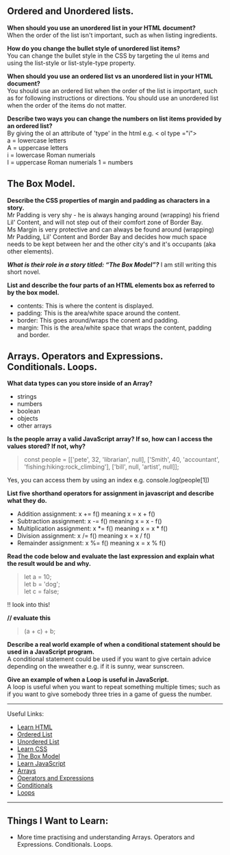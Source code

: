 
## Ordered and Unordered lists.

**When should you use an unordered list in your HTML document?**  
When the order of the list isn't important, such as when listing ingredients.

**How do you change the bullet style of unordered list items?**  
You can change the bullet style in the CSS by targeting the ul items and using the list-style or list-style-type property.  


**When should you use an ordered list vs an unordered list in your HTML document?**  
You should use an ordered list when the order of the list is important, such as for following instructions or directions. You should use an unordered list when the order of the items do not matter.

**Describe two ways you can change the numbers on list items provided by an ordered list?**  
By giving the ol an attribute of 'type' in the html e.g. < ol type ="i">  
a = lowercase letters  
A = uppercase letters  
i = lowercase Roman numerials  
I = uppercase Roman numerials
1 = numbers

## The Box Model.

**Describe the CSS properties of margin and padding as characters in a story.**  
Mr Padding is very shy - he is always hanging around (wrapping) his friend Lil' Content, and will not step out of their comfort zone of Border Bay.  
Ms Margin is very protective and can always be found around (wrapping) Mr Padding, Lil' Content and Border Bay and decides how much space needs to be kept between her and the other city's and it's occupants (aka other elements).

**_What is their role in a story titled: “The Box Model”?_**
I am still writing this short novel.

**List and describe the four parts of an HTML elements box as referred to by the box model.**  
- contents: This is where the content is displayed.
- padding: This is the area/white space around the content.
- border: This goes around/wraps the conent and padding.
- margin: This is the area/white space that wraps the content, padding and border. 


## Arrays. Operators and Expressions. Conditionals. Loops.

**What data types can you store inside of an Array?**  
- strings
- numbers
- boolean
- objects
- other arrays

**Is the people array a valid JavaScript array? If so, how can I access the values stored? If not, why?**  

 >const people = [['pete', 32, 'librarian', null], ['Smith', 40, 'accountant', 'fishing:hiking:rock_climbing'], ['bill', null, 'artist', null]];

Yes, you can access them by using an index e.g. console.log(people[1])

**List five shorthand operators for assignment in javascript and describe what they do.**  
- Addition assignment: x += f() meaning x = x + f()
- Subtraction assignment: x -= f() meaning x = x - f()
- Multiplication assignment: x *= f() meaning x = x * f() 
- Division assignment: x /= f() meaning x = x / f()
- Remainder assignment: x %= f() meaning x = x % f()

**Read the code below and evaluate the last expression and explain what the result would be and why.**  

 >let a = 10;  
 let b = 'dog';  
 let c = false;     

!! look  into this!

**// evaluate this**
 >(a + c) + b;


 
**Describe a real world example of when a conditional statement should be used in a JavaScript program.**  
A conditional statement could be used if you want to give certain advice depending on the wweather e.g. if it is sunny, wear sunscreen.


**Give an example of when a Loop is useful in JavaScript.**  
A loop is useful when you want to repeat something multiple times; such as if you want to give somebody three tries in a game of guess the number.

---

Useful Links:
- [Learn HTML](https://developer.mozilla.org/en-US/docs/Web/HTML)
- [Ordered List](https://developer.mozilla.org/en-US/docs/Web/HTML/Element/ol)
- [Unordered List](https://developer.mozilla.org/en-US/docs/Web/HTML/Element/ul)
- [Learn CSS](https://developer.mozilla.org/en-US/docs/Learn/CSS)
- [The Box Model](https://developer.mozilla.org/en-US/docs/Learn/CSS/Building_blocks/The_box_model)
- [Learn JavaScript](https://developer.mozilla.org/en-US/docs/Learn/JavaScript)
- [Arrays](https://developer.mozilla.org/en-US/docs/Learn/JavaScript/First_steps/Arrays)
- [Operators and Expressions](https://developer.mozilla.org/en-US/docs/Web/JavaScript/Guide/Expressions_and_Operators)
- [Conditionals](https://developer.mozilla.org/en-US/docs/Learn/JavaScript/Building_blocks/conditionals) 
- [Loops](https://developer.mozilla.org/en-US/docs/Learn/JavaScript/Building_blocks/Looping_code)

---

## Things I Want to Learn:
- More time practising and understanding Arrays. Operators and Expressions. Conditionals. Loops.